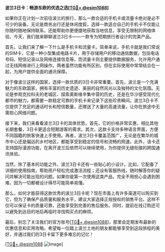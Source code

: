 **波兰3日卡：畅游东欧的优选之选[[TG💪+ @esim1088](https://t.me/s/esim1088)]**

如果你正在计划一次前往波兰的旅行，那么一款合适的手机卡或流量卡绝对是必不可少的装备。无论是商务出行还是休闲度假，选择一款适合自己的手机卡不仅能让你随时随地保持联系，还能帮助你更便捷地获取当地信息，享受无限制的网络体验。今天，我们就来聊聊波兰3日卡——一款专为短期旅行者设计的完美产品。

首先，让我们来了解一下什么是手机卡和流量卡。简单来说，手机卡就是我们常说的SIM卡，它是一种小型集成电路卡片，用于存储用户的移动通信数据，包括电话号码、短信记录以及网络连接信息等。而流量卡则主要提供数据服务，允许用户通过无线网络进行上网操作。两者虽然功能有所区别，但在实际使用中常常结合在一起，为用户提供全面的通讯保障。

对于像波兰这样的国家，选择一款优质的3日卡非常重要。首先，波兰是一个充满魅力的东欧国家，拥有丰富的历史遗迹、美丽的自然风光以及独特的文化氛围。无论是参观克拉科夫的老城区、探索奥斯维辛集中营的历史，还是在华沙感受现代化都市的魅力，都需要一款稳定可靠的手机卡来记录下这些珍贵瞬间。波兰3日卡不仅提供了充足的通话时长和短信数量，还赠送了大量的高速流量，让你在旅途中无需担心网络问题。

接下来，我们来看看波兰3日卡的具体优势。首先，它的价格非常实惠，相比其他长期套餐，3日卡更适合短期游客的需求。其次，这款卡支持多种语言界面，方便不同国籍的旅客快速上手使用。再者，波兰3日卡覆盖范围广，无论是在繁华的城市中心还是偏远的乡村地区，都能享受到稳定的信号和流畅的网速。此外，该卡还支持国际漫游功能，在离开波兰后依然可以继续使用，为你提供无缝衔接的跨国通讯体验。

当然，除了基本的功能之外，波兰3日卡还有一些贴心的小设计。比如，它配备了详细的使用指南，帮助用户轻松完成激活流程；还设有客服热线，随时解答你的疑问并解决可能出现的问题。如果你是第一次使用这类产品，完全不用担心会遇到困难，因为一切都被设计得尽可能简单易懂。

那么，如何才能获得这款优秀的波兰3日卡呢？现在市面上有许多渠道可以购买到它，但为了确保产品质量和服务水平，建议大家选择正规授权的销售平台。这样不仅可以保证卡的质量可靠，还能享受到完善的售后服务。同时，提前在线订购还可以避免到达目的地后再临时寻找购买点的麻烦。

最后，别忘了关注我们的官方账号[[TG💪+ @esim1088](https://t.me/s/esim1088)]，那里会定期发布最新的优惠信息和实用攻略。希望每一位踏上波兰土地的朋友都能够享受到这段旅程的美好，并通过我们的3日卡留下更多难忘的记忆！

[[TG💪+ @esim1088](https://t.me/s/esim1088) ![Image](https://i.postimg.cc/4NQfJmqS/Snipaste-2025-05-13-00-14-12.png)]